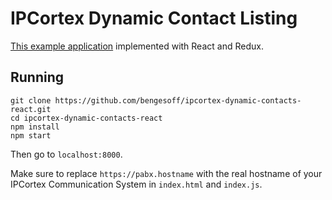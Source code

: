 IPCortex Dynamic Contact Listing
================================

[This example application](https://developers.ipcortex.co.uk/samp/contacts/#auto-dynamic-contact-listing) implemented with React and Redux.

## Running

```no-highlight
git clone https://github.com/bengesoff/ipcortex-dynamic-contacts-react.git
cd ipcortex-dynamic-contacts-react
npm install
npm start
```
Then go to `localhost:8000`.

Make sure to replace `https://pabx.hostname` with the real hostname of your IPCortex Communication System in `index.html` and `index.js`.
